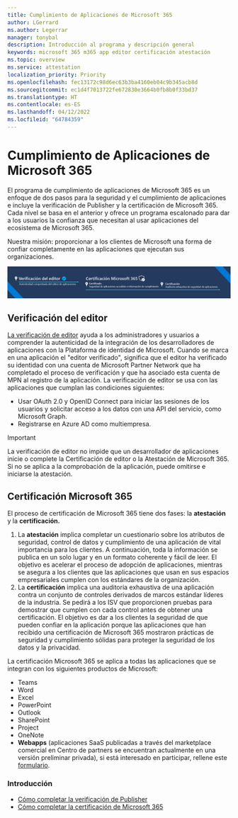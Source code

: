 ```yaml
---
title: Cumplimiento de Aplicaciones de Microsoft 365
author: LGerrard
ms.author: Legerrar
manager: tonybal
description: Introducción al programa y descripción general
keywords: microsoft 365 m365 app editor certificación atestación
ms.topic: overview
ms.service: attestation
localization_priority: Priority
ms.openlocfilehash: fec13172c98d6ec63b3ba4160eb04c9b345acb8d
ms.sourcegitcommit: ec1d4f7013722fe672830e3664b0fb8b0f33bd37
ms.translationtype: HT
ms.contentlocale: es-ES
ms.lasthandoff: 04/12/2022
ms.locfileid: "64784359"
---
```

# <a name="microsoft-365-app-compliance-program"></a>Cumplimiento de Aplicaciones de Microsoft 365

El programa de cumplimiento de aplicaciones de Microsoft 365 es un enfoque de dos pasos para la seguridad y el cumplimiento de aplicaciones e incluye la verificación de Publisher y la certificación de Microsoft 365. Cada nivel se basa en el anterior y ofrece un programa escalonado para dar a los usuarios la confianza que necesitan al usar aplicaciones del ecosistema de Microsoft 365.  

Nuestra misión: proporcionar a los clientes de Microsoft una forma de confiar completamente en las aplicaciones que ejecutan sus organizaciones.

![Estrategia de 2 niveles para el cumplimiento de las aplicaciones](media/Microsoft365AppComplianceBanner.png)

## <a name="publisher-verification"></a>Verificación del editor

[La verificación de editor](/azure/active-directory/develop/publisher-verification-overview) ayuda a los administradores y usuarios a comprender la autenticidad de la integración de los desarrolladores de aplicaciones con la Plataforma de identidad de Microsoft. Cuando se marca en una aplicación el "editor verificado", significa que el editor ha verificado su identidad con una cuenta de Microsoft Partner Network que ha completado el proceso de verificación y que ha asociado esta cuenta de MPN al registro de la aplicación.
La verificación de editor se usa con las aplicaciones que cumplan las condiciones siguientes:  
- Usar OAuth 2.0 y OpenID Connect para iniciar las sesiones de los usuarios y solicitar acceso a los datos con una API del servicio, como Microsoft Graph. 
- Registrarse en Azure AD como multiempresa.  

> [!IMPORTANT]
> La verificación de editor no impide que un desarrollador de aplicaciones inicie o complete la Certificación de editor o la Atestación de Microsoft 365. Si no se aplica a la comprobación de la aplicación, puede omitirse e iniciarse la atestación.

## <a name="microsoft-365-certification"></a>Certificación Microsoft 365
El proceso de certificación de Microsoft 365 tiene dos fases: la **atestación** y la **certificación.**
1.  La **atestación** implica completar un cuestionario sobre los atributos de seguridad, control de datos y cumplimiento de una aplicación de vital importancia para los clientes. A continuación, toda la información se publica en un solo lugar y en un formato coherente y fácil de leer. El objetivo es acelerar el proceso de adopción de aplicaciones, mientras se asegura a los clientes que las aplicaciones que usan en sus espacios empresariales cumplen con los estándares de la organización.
1.  La **certificación** implica una auditoría exhaustiva de una aplicación contra un conjunto de controles derivados de marcos estándar líderes de la industria. Se pedirá a los ISV que proporcionen pruebas para demostrar que cumplen con cada control antes de obtener una certificación. El objetivo es dar a los clientes la seguridad de que pueden confiar en la aplicación porque las aplicaciones que han recibido una certificación de Microsoft 365 mostraron prácticas de seguridad y cumplimiento sólidas para proteger la seguridad de los datos y la privacidad.


La certificación Microsoft 365 se aplica a todas las aplicaciones que se integran con los siguientes productos de Microsoft:
-   Teams
-   Word
-   Excel
-   PowerPoint 
-   Outlook
- SharePoint
- Project
- OneNote
- **Webapps** (aplicaciones SaaS publicadas a través del marketplace comercial en Centro de partners se encuentran actualmente en una versión preliminar privada), si está interesado en participar, rellene este [formulario](https://forms.microsoft.com/Pages/ResponsePage.aspx?id=v4j5cvGGr0GRqy180BHbR3Om82jEdWlAkFiVJRhmM_xUQkY0SjVVOVVLR0RUN0RYNlRWMDRTSjVQRy4u).

### <a name="get-started"></a>Introducción
- [Cómo completar la verificación de Publisher](/azure/active-directory/develop/mark-app-as-publisher-verified)
- [Cómo completar la certificación de Microsoft 365](/microsoft-365-app-certification/docs/certification)

